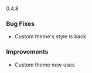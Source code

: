 <a name="0.4.8">0.4.8</a>

### Bug Fixes
- Custom theme's style is back

### Improvements
- Custom theme now uses <template> - lots of duplicate code removed as a result